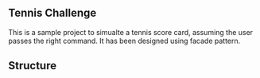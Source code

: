 ## Tennis Challenge
This is a sample project to simualte a tennis score card, assuming the user passes the right command. It has been designed using facade pattern.

## Structure

